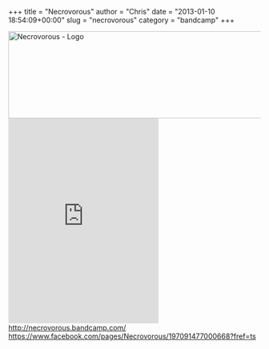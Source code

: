 +++
title = "Necrovorous"
author = "Chris"
date = "2013-01-10 18:54:09+00:00"
slug = "necrovorous"
category = "bandcamp"
+++

<img src="http://necroslaughter.de/wp-content/uploads/2013/01/Necrovorous-Promo-2013-200x200.jpg" alt="Necrovorous - Promo 2013" width="0" height="0" class="alignleft size-medium wp-image-9900" />

<img src="http://necroslaughter.de/wp-content/uploads/2013/01/Necrovorous-Logo.png" alt="Necrovorous - Logo" width="516" height="174" class="alignleft size-full wp-image-9903" />

<iframe width="300" height="410" style="position: relative; display: block; width: 300px; height: 410px;" src="http://bandcamp.com/EmbeddedPlayer/v=2/album=3124225530/size=grande3/bgcol=222222/linkcol=FFFFFF/" allowtransparency="true" frameborder="0"><a href="http://necrovorous.bandcamp.com/album/promo-2013">Promo 2013 by NECROVOROUS</a></iframe>
<a href="http://necrovorous.bandcamp.com/">http://necrovorous.bandcamp.com/</a>
<a href="https://www.facebook.com/pages/Necrovorous/197091477000668?fref=ts">https://www.facebook.com/pages/Necrovorous/197091477000668?fref=ts</a>
